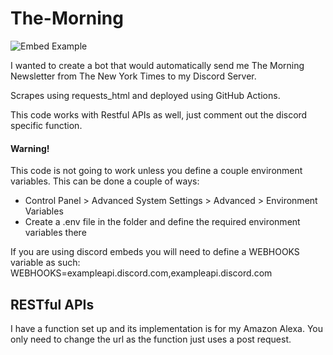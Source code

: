 # The-Morning

![Embed Example](https://github.com/ibrahimmudassar/The-Morning/assets/22484328/d264bfe4-1cec-4f88-951d-03ed365d139b) <br />

I wanted to create a bot that would automatically send me The Morning Newsletter from The New York Times to my Discord Server.

Scrapes using requests_html and deployed using GitHub Actions.

This code works with Restful APIs as well, just comment out the discord specific function.

#### Warning!
This code is not going to work unless you define a couple environment variables. This can be done a couple of ways:

- Control Panel > Advanced System Settings > Advanced > Environment Variables
- Create a .env file in the folder and define the required environment variables there  

If you are using discord embeds you will need to define a WEBHOOKS variable as such:
WEBHOOKS=exampleapi.discord.com,exampleapi.discord.com

## RESTful APIs

I have a function set up and its implementation is for my Amazon Alexa. You only need to change the url as the function just uses a post request.
